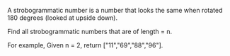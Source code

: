 A strobogrammatic number is a number that looks the same when rotated 180 degrees (looked at upside down).

Find all strobogrammatic numbers that are of length = n.

For example,
Given n = 2, return ["11","69","88","96"].

